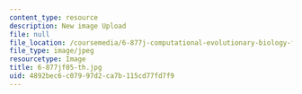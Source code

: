 ```yaml
---
content_type: resource
description: New image Upload
file: null
file_location: /coursemedia/6-877j-computational-evolutionary-biology-fall-2005/4892bec6c07997d2ca7b115cd77fd7f9_6-877jf05-th.jpg
file_type: image/jpeg
resourcetype: Image
title: 6-877jf05-th.jpg
uid: 4892bec6-c079-97d2-ca7b-115cd77fd7f9
---
```

